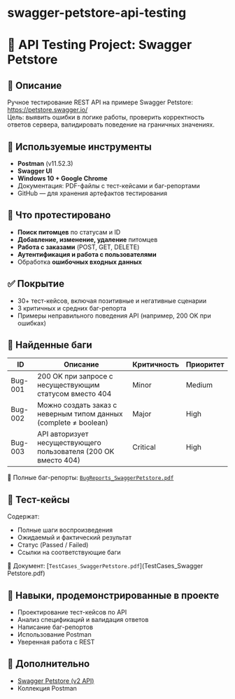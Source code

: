 # swagger-petstore-api-testing
# 🧪 API Testing Project: Swagger Petstore

## 📌 Описание
Ручное тестирование REST API на примере Swagger Petstore: https://petstore.swagger.io/  
Цель: выявить ошибки в логике работы, проверить корректность ответов сервера, валидировать поведение на граничных значениях.

## 🧰 Используемые инструменты
- **Postman** (v11.52.3)
- **Swagger UI**
- **Windows 10 + Google Chrome**
- Документация: PDF-файлы с тест-кейсами и баг-репортами
- GitHub — для хранения артефактов тестирования

## 📝 Что протестировано
- **Поиск питомцев** по статусам и ID
- **Добавление, изменение, удаление** питомцев
- **Работа с заказами** (POST, GET, DELETE)
- **Аутентификация и работа с пользователями**
- Обработка **ошибочных входных данных**

## ✅ Покрытие
- 30+ тест-кейсов, включая позитивные и негативные сценарии
- 3 критичных и средних баг-репорта
- Примеры неправильного поведения API (например, 200 OK при ошибках)

## 🐞 Найденные баги
| ID      | Описание                                                                 | Критичность | Приоритет |
|---------|--------------------------------------------------------------------------|-------------|------------|
| Bug-001 | 200 OK при запросе с несуществующим статусом вместо 404                 | Minor       | Medium     |
| Bug-002 | Можно создать заказ с неверным типом данных (complete ≠ boolean)        | Major       | High       |
| Bug-003 | API авторизует несуществующего пользователя (200 OK вместо 404)         | Critical    | High       |

📄 Полные баг-репорты: [`BugReports_SwaggerPetstore.pdf`](docs/BugReports_SwaggerPetstore.pdf)

## 📄 Тест-кейсы
Содержат:
- Полные шаги воспроизведения
- Ожидаемый и фактический результат
- Статус (Passed / Failed)
- Ссылки на соответствующие баги

📄 Документ: [`TestCases_SwaggerPetstore.pdf`](TestCases_Swagger Petstore.pdf)

## 💼 Навыки, продемонстрированные в проекте
- Проектирование тест-кейсов по API
- Анализ спецификаций и валидация ответов
- Написание баг-репортов
- Использование Postman
- Уверенная работа с REST

## 📎 Дополнительно
- [Swagger Petstore (v2 API)](https://petstore.swagger.io/)
- Коллекция Postman
